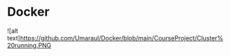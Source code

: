 # Docker

![alt text]https://github.com/Umaraul/Docker/blob/main/CourseProject/Cluster%20running.PNG
